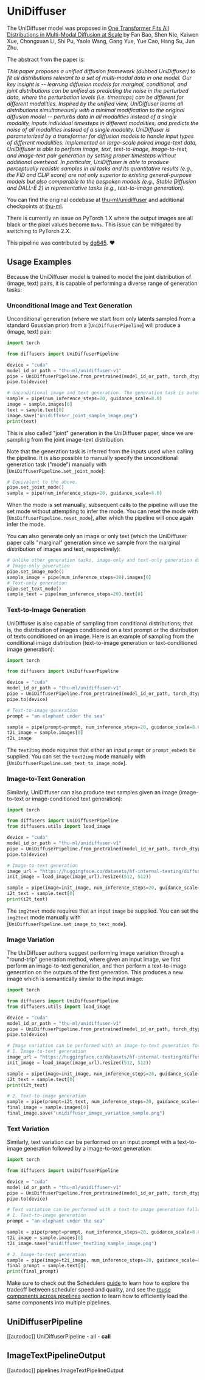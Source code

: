<!--Copyright 2024 The HuggingFace Team. All rights reserved.

Licensed under the Apache License, Version 2.0 (the "License"); you may not use this file except in compliance with
the License. You may obtain a copy of the License at

http://www.apache.org/licenses/LICENSE-2.0

Unless required by applicable law or agreed to in writing, software distributed under the License is distributed on
an "AS IS" BASIS, WITHOUT WARRANTIES OR CONDITIONS OF ANY KIND, either express or implied. See the License for the
specific language governing permissions and limitations under the License.
-->

# UniDiffuser

The UniDiffuser model was proposed in [One Transformer Fits All Distributions in Multi-Modal Diffusion at Scale](https://huggingface.co/papers/2303.06555) by Fan Bao, Shen Nie, Kaiwen Xue, Chongxuan Li, Shi Pu, Yaole Wang, Gang Yue, Yue Cao, Hang Su, Jun Zhu.

The abstract from the paper is:

*This paper proposes a unified diffusion framework (dubbed UniDiffuser) to fit all distributions relevant to a set of multi-modal data in one model. Our key insight is -- learning diffusion models for marginal, conditional, and joint distributions can be unified as predicting the noise in the perturbed data, where the perturbation levels (i.e. timesteps) can be different for different modalities. Inspired by the unified view, UniDiffuser learns all distributions simultaneously with a minimal modification to the original diffusion model -- perturbs data in all modalities instead of a single modality, inputs individual timesteps in different modalities, and predicts the noise of all modalities instead of a single modality. UniDiffuser is parameterized by a transformer for diffusion models to handle input types of different modalities. Implemented on large-scale paired image-text data, UniDiffuser is able to perform image, text, text-to-image, image-to-text, and image-text pair generation by setting proper timesteps without additional overhead. In particular, UniDiffuser is able to produce perceptually realistic samples in all tasks and its quantitative results (e.g., the FID and CLIP score) are not only superior to existing general-purpose models but also comparable to the bespoken models (e.g., Stable Diffusion and DALL-E 2) in representative tasks (e.g., text-to-image generation).*

You can find the original codebase at [thu-ml/unidiffuser](https://github.com/thu-ml/unidiffuser) and additional checkpoints at [thu-ml](https://huggingface.co/thu-ml).

<Tip warning={true}>

There is currently an issue on PyTorch 1.X where the output images are all black or the pixel values become `NaNs`. This issue can be mitigated by switching to PyTorch 2.X.

</Tip>

This pipeline was contributed by [dg845](https://github.com/dg845). ❤️

## Usage Examples

Because the UniDiffuser model is trained to model the joint distribution of (image, text) pairs, it is capable of performing a diverse range of generation tasks:

### Unconditional Image and Text Generation

Unconditional generation (where we start from only latents sampled from a standard Gaussian prior) from a [`UniDiffuserPipeline`] will produce a (image, text) pair:

```python
import torch

from diffusers import UniDiffuserPipeline

device = "cuda"
model_id_or_path = "thu-ml/unidiffuser-v1"
pipe = UniDiffuserPipeline.from_pretrained(model_id_or_path, torch_dtype=torch.float16)
pipe.to(device)

# Unconditional image and text generation. The generation task is automatically inferred.
sample = pipe(num_inference_steps=20, guidance_scale=8.0)
image = sample.images[0]
text = sample.text[0]
image.save("unidiffuser_joint_sample_image.png")
print(text)
```

This is also called "joint" generation in the UniDiffuser paper, since we are sampling from the joint image-text distribution.

Note that the generation task is inferred from the inputs used when calling the pipeline.
It is also possible to manually specify the unconditional generation task ("mode") manually with [`UniDiffuserPipeline.set_joint_mode`]:

```python
# Equivalent to the above.
pipe.set_joint_mode()
sample = pipe(num_inference_steps=20, guidance_scale=8.0)
```

When the mode is set manually, subsequent calls to the pipeline will use the set mode without attempting to infer the mode.
You can reset the mode with [`UniDiffuserPipeline.reset_mode`], after which the pipeline will once again infer the mode.

You can also generate only an image or only text (which the UniDiffuser paper calls "marginal" generation since we sample from the marginal distribution of images and text, respectively):

```python
# Unlike other generation tasks, image-only and text-only generation don't use classifier-free guidance
# Image-only generation
pipe.set_image_mode()
sample_image = pipe(num_inference_steps=20).images[0]
# Text-only generation
pipe.set_text_mode()
sample_text = pipe(num_inference_steps=20).text[0]
```

### Text-to-Image Generation

UniDiffuser is also capable of sampling from conditional distributions; that is, the distribution of images conditioned on a text prompt or the distribution of texts conditioned on an image.
Here is an example of sampling from the conditional image distribution (text-to-image generation or text-conditioned image generation):

```python
import torch

from diffusers import UniDiffuserPipeline

device = "cuda"
model_id_or_path = "thu-ml/unidiffuser-v1"
pipe = UniDiffuserPipeline.from_pretrained(model_id_or_path, torch_dtype=torch.float16)
pipe.to(device)

# Text-to-image generation
prompt = "an elephant under the sea"

sample = pipe(prompt=prompt, num_inference_steps=20, guidance_scale=8.0)
t2i_image = sample.images[0]
t2i_image
```

The `text2img` mode requires that either an input `prompt` or `prompt_embeds` be supplied. You can set the `text2img` mode manually with [`UniDiffuserPipeline.set_text_to_image_mode`].

### Image-to-Text Generation

Similarly, UniDiffuser can also produce text samples given an image (image-to-text or image-conditioned text generation):

```python
import torch

from diffusers import UniDiffuserPipeline
from diffusers.utils import load_image

device = "cuda"
model_id_or_path = "thu-ml/unidiffuser-v1"
pipe = UniDiffuserPipeline.from_pretrained(model_id_or_path, torch_dtype=torch.float16)
pipe.to(device)

# Image-to-text generation
image_url = "https://huggingface.co/datasets/hf-internal-testing/diffusers-images/resolve/main/unidiffuser/unidiffuser_example_image.jpg"
init_image = load_image(image_url).resize((512, 512))

sample = pipe(image=init_image, num_inference_steps=20, guidance_scale=8.0)
i2t_text = sample.text[0]
print(i2t_text)
```

The `img2text` mode requires that an input `image` be supplied. You can set the `img2text` mode manually with [`UniDiffuserPipeline.set_image_to_text_mode`].

### Image Variation

The UniDiffuser authors suggest performing image variation through a "round-trip" generation method, where given an input image, we first perform an image-to-text generation, and then perform a text-to-image generation on the outputs of the first generation.
This produces a new image which is semantically similar to the input image:

```python
import torch

from diffusers import UniDiffuserPipeline
from diffusers.utils import load_image

device = "cuda"
model_id_or_path = "thu-ml/unidiffuser-v1"
pipe = UniDiffuserPipeline.from_pretrained(model_id_or_path, torch_dtype=torch.float16)
pipe.to(device)

# Image variation can be performed with an image-to-text generation followed by a text-to-image generation:
# 1. Image-to-text generation
image_url = "https://huggingface.co/datasets/hf-internal-testing/diffusers-images/resolve/main/unidiffuser/unidiffuser_example_image.jpg"
init_image = load_image(image_url).resize((512, 512))

sample = pipe(image=init_image, num_inference_steps=20, guidance_scale=8.0)
i2t_text = sample.text[0]
print(i2t_text)

# 2. Text-to-image generation
sample = pipe(prompt=i2t_text, num_inference_steps=20, guidance_scale=8.0)
final_image = sample.images[0]
final_image.save("unidiffuser_image_variation_sample.png")
```

### Text Variation

Similarly, text variation can be performed on an input prompt with a text-to-image generation followed by a image-to-text generation:

```python
import torch

from diffusers import UniDiffuserPipeline

device = "cuda"
model_id_or_path = "thu-ml/unidiffuser-v1"
pipe = UniDiffuserPipeline.from_pretrained(model_id_or_path, torch_dtype=torch.float16)
pipe.to(device)

# Text variation can be performed with a text-to-image generation followed by a image-to-text generation:
# 1. Text-to-image generation
prompt = "an elephant under the sea"

sample = pipe(prompt=prompt, num_inference_steps=20, guidance_scale=8.0)
t2i_image = sample.images[0]
t2i_image.save("unidiffuser_text2img_sample_image.png")

# 2. Image-to-text generation
sample = pipe(image=t2i_image, num_inference_steps=20, guidance_scale=8.0)
final_prompt = sample.text[0]
print(final_prompt)
```

<Tip>

Make sure to check out the Schedulers [guide](../../using-diffusers/schedulers) to learn how to explore the tradeoff between scheduler speed and quality, and see the [reuse components across pipelines](../../using-diffusers/loading#reuse-components-across-pipelines) section to learn how to efficiently load the same components into multiple pipelines.

</Tip>

## UniDiffuserPipeline
[[autodoc]] UniDiffuserPipeline
	- all
	- __call__

## ImageTextPipelineOutput
[[autodoc]] pipelines.ImageTextPipelineOutput
